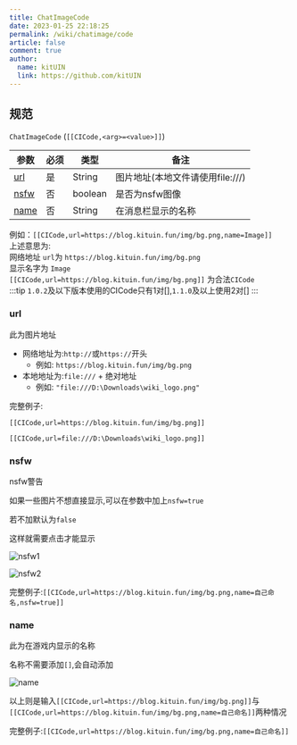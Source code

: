 ```yaml
---
title: ChatImageCode
date: 2023-01-25 22:18:25
permalink: /wiki/chatimage/code
article: false
comment: true
author: 
  name: kitUIN
  link: https://github.com/kitUIN
---
```

## 规范
`ChatImageCode` (`[[CICode,<arg>=<value>]]`)

| 参数                                 | 必须  | 类型      | 备注                    |
|------------------------------------|-----|---------|-----------------------|
| [url](/wiki/chatimage/code/#url)   | 是   | String  | 图片地址(本地文件请使用file:///) |
| [nsfw](/wiki/chatimage/code/#nsfw) | 否   | boolean | 是否为nsfw图像             |
| [name](/wiki/chatimage/code/#name) | 否   | String  | 在消息栏显示的名称             |

例如：`[[CICode,url=https://blog.kituin.fun/img/bg.png,name=Image]]`  
上述意思为:  
网络地址 `url`为 `https://blog.kituin.fun/img/bg.png`  
显示名字为 `Image`  
`[[CICode,url=https://blog.kituin.fun/img/bg.png]]` 为合法`CICode`  
:::tip
`1.0.2`及以下版本使用的CICode只有1对[],`1.1.0`及以上使用2对[]
:::

### url
此为图片地址
- 网络地址为:`http://`或`https://`开头
    - 例如: `https://blog.kituin.fun/img/bg.png`
- 本地地址为:`file:///` + 绝对地址
    - 例如: `"file:///D:\Downloads\wiki_logo.png"`


完整例子:

`[[CICode,url=https://blog.kituin.fun/img/bg.png]]`

`[[CICode,url=file:///D:\Downloads\wiki_logo.png]]`

### nsfw
nsfw警告

如果一些图片不想直接显示,可以在参数中加上`nsfw=true`

若不加默认为`false`

这样就需要点击才能显示

![nsfw1](/img/nsfw.png)

![nsfw2](/img/nsfw2.png)

完整例子:`[[CICode,url=https://blog.kituin.fun/img/bg.png,name=自己命名,nsfw=true]]`

### name
此为在游戏内显示的名称

名称不需要添加`[]`,会自动添加

![name](/img/name.png)  

以上则是输入`[[CICode,url=https://blog.kituin.fun/img/bg.png]]`与`[[CICode,url=https://blog.kituin.fun/img/bg.png,name=自己命名]]`两种情况

完整例子:`[[CICode,url=https://blog.kituin.fun/img/bg.png,name=自己命名]]`